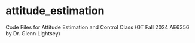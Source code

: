 # attitude_estimation
Code Files for Attitude Estimation and Control Class (GT Fall 2024 AE6356 by Dr. Glenn Lightsey)

